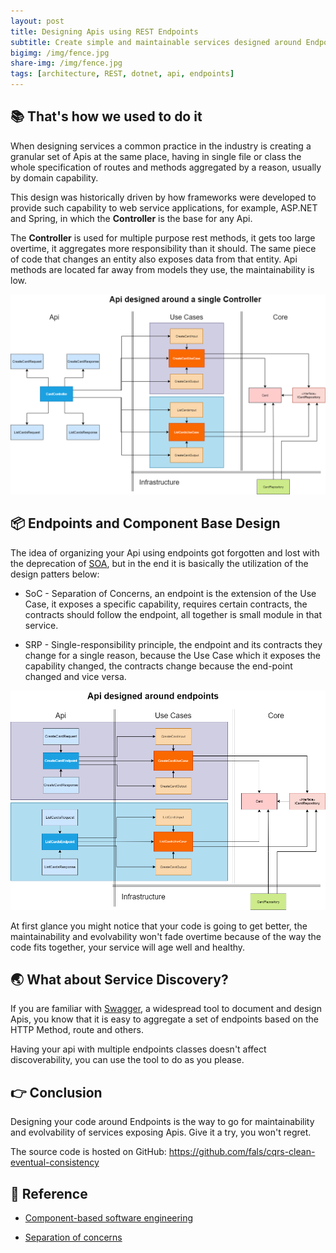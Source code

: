 ```yaml
---
layout: post
title: Designing Apis using REST Endpoints
subtitle: Create simple and maintainable services designed around Endpoints as Components
bigimg: /img/fence.jpg
share-img: /img/fence.jpg
tags: [architecture, REST, dotnet, api, endpoints]
---
```


## 📚 That's how we used to do it

When designing services a common practice in the industry is creating a granular set of Apis at the same place, having in single file or class the whole specification of routes and methods aggregated by a reason, usually by domain capability. 

This design was historically driven by how frameworks were developed to provide such capability to web service applications, for example, ASP.NET and Spring, in which the **Controller** is the base for any Api.

The **Controller** is used for multiple purpose rest methods, it gets too large overtime, it aggregates more responsibility than it should. The same piece of code that changes an entity also exposes data from that entity. Api methods are located far away from models they use, the maintainability is low.

![Designing Around Single Controller Class](/img/end-points-single-controller.png)

## 📦 Endpoints and Component Base Design

The idea of organizing your Api using endpoints got forgotten and lost with the deprecation of [SOA]([https://link](https://en.wikipedia.org/wiki/Service-oriented_architecture)), but in the end it is basically the utilization of the design patters below:

* SoC - Separation of Concerns, an endpoint is the extension of the Use Case, it exposes a specific capability, requires certain contracts, the contracts should follow the endpoint, all together is small module in that service.

* SRP - Single-responsibility principle, the endpoint and its contracts they change for a single reason, because the Use Case which it exposes the capability changed, the contracts change because the end-point changed and vice versa.

![Designing Around Multiple Endpoints](/img/end-points-multiples.png)

At first glance you might notice that your code is going to get better, the maintainability and evolvability won't fade overtime because of the way the code fits together, your service will age well and healthy. 

## 🌏 What about Service Discovery?

If you are familiar with [Swagger]([https://link](https://swagger.io/)), a widespread tool to document and design Apis, you know that it is easy to aggregate a set of endpoints based on the HTTP Method, route and others.

Having your api with multiple endpoints classes doesn't affect discoverability, you can use the tool to do as you please.

## 👉 Conclusion

Designing your code around Endpoints is the way to go for maintainability and evolvability of services exposing Apis. Give it a try, you won't regret.

The source code is hosted on GitHub: <a href="https://github.com/fals/distributed-lock" target="_blank">https://github.com/fals/cqrs-clean-eventual-consistency</a>

## 📖 Reference

* <a href="https://en.wikipedia.org/wiki/Component-based_software_engineering" target="_blank">Component-based software engineering</a>

* <a href="https://en.wikipedia.org/wiki/Separation_of_concerns" target="_blank">Separation of concerns
</a>
